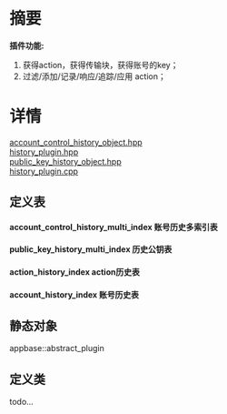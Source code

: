 # 摘要
**插件功能:**
1. 获得action，获得传输块，获得账号的key；
2. 过滤/添加/记录/响应/追踪/应用 action；

# 详情
[account_control_history_object.hpp](https://github.com/hanjingo/eos/blob/master/plugins/history_plugin/include/eosio/history_plugin/account_control_history_object.hpp)  
[history_plugin.hpp](https://github.com/hanjingo/eos/blob/master/plugins/history_plugin/include/eosio/history_plugin/history_plugin.hpp)  
[public_key_history_object.hpp](https://github.com/hanjingo/eos/blob/master/plugins/history_plugin/include/eosio/history_plugin/public_key_history_object.hpp)  
[history_plugin.cpp](https://github.com/hanjingo/eos/blob/master/plugins/history_plugin/history_plugin.cpp)  

## 定义表
#### account_control_history_multi_index 账号历史多索引表

#### public_key_history_multi_index 历史公钥表

#### action_history_index action历史表

#### account_history_index 账号历史表

## 静态对象
appbase::abstract_plugin

## 定义类

todo...
